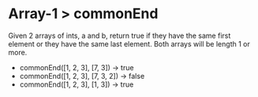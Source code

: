 # Array-1 > commonEnd

Given 2 arrays of ints, a and b, return true if they have the same first element or they have the same last element. Both arrays will be length 1 or more.

- commonEnd([1, 2, 3], [7, 3]) → true
- commonEnd([1, 2, 3], [7, 3, 2]) → false
- commonEnd([1, 2, 3], [1, 3]) → true